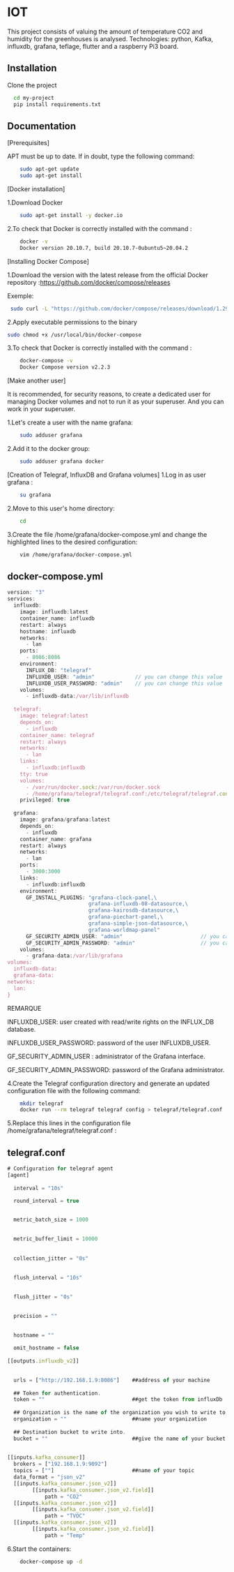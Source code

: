 
# IOT

This project consists of valuing the amount of temperature CO2 and humidity for the greenhouses is analysed.
Technologies: python, Kafka, influxdb, grafana, teflage, flutter and a raspberry Pi3 board.

## Installation

Clone the project

```bash
  cd my-project
  pip install requirements.txt 
```
    
## Documentation

[Prerequisites]

APT must be up to date. If in doubt, type the following command:
```bash
    sudo apt-get update
    sudo apt-get install 
```
[Docker installation]

1.Download Docker
```bash
    sudo apt-get install -y docker.io
```
2.To check that Docker is correctly installed with the command :
```bash
    docker -v
    Docker version 20.10.7, build 20.10.7-0ubuntu5~20.04.2
```
[Installing Docker Compose]

1.Download the version with the latest release from the official Docker repository :https://github.com/docker/compose/releases

Exemple:
```bash
 sudo curl -L "https://github.com/docker/compose/releases/download/1.29.2/docker-compose-$(uname -s)-$(uname -m)" -o /usr/local/bin/docker-compose
```
2.Apply executable permissions to the binary
```bash
sudo chmod +x /usr/local/bin/docker-compose
```
3.To check that Docker is correctly installed with the command :
```bash
    docker-compose -v
    Docker Compose version v2.2.3
```
[Make another user]

It is recommended, for security reasons, to create a dedicated user for managing Docker volumes and not to run it as your superuser.
And you can work in your superuser.

1.Let's create a user  with the name grafana: 
```bash
    sudo adduser grafana
```
2.Add it to the docker group:
```bash
    sudo adduser grafana docker
```
[Creation of Telegraf, InfluxDB and Grafana volumes]
1.Log in as user grafana :
```bash
    su grafana
```
2.Move to this user's home directory:
```bash
    cd
```
3.Create the file /home/grafana/docker-compose.yml and change the highlighted lines to the desired configuration:
```bash
    vim /home/grafana/docker-compose.yml
```

## docker-compose.yml

```javascript
version: "3"
services:
  influxdb:
    image: influxdb:latest
    container_name: influxdb
    restart: always
    hostname: influxdb
    networks:
      - lan
    ports:
      - 8086:8086
    environment:
      INFLUX_DB: "telegraf"
      INFLUXDB_USER: "admin"             // you can change this value
      INFLUXDB_USER_PASSWORD: "admin"    // you can change this value
    volumes:
      - influxdb-data:/var/lib/influxdb
 
  telegraf:
    image: telegraf:latest
    depends_on:
      - influxdb
    container_name: telegraf
    restart: always
    networks:
      - lan
    links:
      - influxdb:influxdb
    tty: true
    volumes:
      - /var/run/docker.sock:/var/run/docker.sock
      - /home/grafana/telegraf/telegraf.conf:/etc/telegraf/telegraf.conf
    privileged: true
 
  grafana:
    image: grafana/grafana:latest
    depends_on:
      - influxdb
    container_name: grafana
    restart: always
    networks:
      - lan
    ports:
      - 3000:3000
    links:
      - influxdb:influxdb
    environment:
      GF_INSTALL_PLUGINS: "grafana-clock-panel,\
                          grafana-influxdb-08-datasource,\
                          grafana-kairosdb-datasource,\
                          grafana-piechart-panel,\
                          grafana-simple-json-datasource,\
                          grafana-worldmap-panel"
      GF_SECURITY_ADMIN_USER: "admin"                         // you can change this value
      GF_SECURITY_ADMIN_PASSWORD: "admin"                     // you can change this value
    volumes:
      - grafana-data:/var/lib/grafana
volumes:
  influxdb-data:
  grafana-data:
networks:
  lan: 
}
```


REMARQUE

INFLUXDB_USER: user created with read/write rights on the INFLUX_DB database.

INFLUXDB_USER_PASSWORD: password of the user INFLUXDB_USER.

GF_SECURITY_ADMIN_USER : administrator of the Grafana interface.

GF_SECURITY_ADMIN_PASSWORD: password of the Grafana administrator.

4.Create the Telegraf configuration directory and generate an updated configuration file with the following command:

```bash
    mkdir telegraf
    docker run --rm telegraf telegraf config > telegraf/telegraf.conf
```
5.Replace this lines in the configuration file /home/grafana/telegraf/telegraf.conf :

## telegraf.conf

```javascript
# Configuration for telegraf agent
[agent]
  
  interval = "10s"
 
  round_interval = true


  metric_batch_size = 1000
 

  metric_buffer_limit = 10000
 
 
  collection_jitter = "0s"
 
  
  flush_interval = "10s"
 

  flush_jitter = "0s"
 

  precision = ""
 

  hostname = ""
 
  omit_hostname = false
 
[[outputs.influxdb_v2]]
 

  urls = ["http://192.168.1.9:8086"]    ##address of your machine
 
  ## Token for authentication.
  token = ""                            ##get the token from influxDb
 
  ## Organization is the name of the organization you wish to write to; must exist.
  organization = ""                     ##name your organization
 
  ## Destination bucket to write into.
  bucket = ""                           ##give the name of your bucket
 

[[inputs.kafka_consumer]]
  brokers = ["192.168.1.9:9092"]
  topics = [""]                         ##name of your topic
  data_format = "json_v2"
  [[inputs.kafka_consumer.json_v2]]
        [[inputs.kafka_consumer.json_v2.field]]
            path = "CO2" 
  [[inputs.kafka_consumer.json_v2]]
        [[inputs.kafka_consumer.json_v2.field]]
            path = "TVOC" 
  [[inputs.kafka_consumer.json_v2]]
        [[inputs.kafka_consumer.json_v2.field]]
            path = "Temp" 
```

6.Start the containers:
```bash
    docker-compose up -d
```

